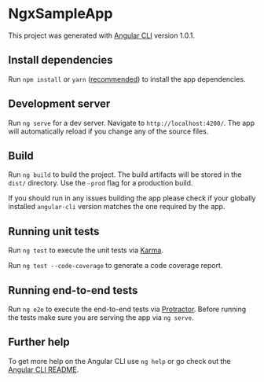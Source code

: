 # NgxSampleApp

This project was generated with [Angular CLI](https://github.com/angular/angular-cli) version 1.0.1.

## Install dependencies

Run `npm install` or `yarn` ([recommended](https://yarnpkg.com)) to install the app dependencies.

## Development server

Run `ng serve` for a dev server. Navigate to `http://localhost:4200/`. The app will automatically reload if you change any of the source files.

## Build

Run `ng build` to build the project. The build artifacts will be stored in the `dist/` directory. Use the `-prod` flag for a production build.

If you should run in any issues building the app please check if your globally installed `angular-cli` version matches the one required by the app.

## Running unit tests

Run `ng test` to execute the unit tests via [Karma](https://karma-runner.github.io).

Run `ng test --code-coverage` to generate a code coverage report.

## Running end-to-end tests

Run `ng e2e` to execute the end-to-end tests via [Protractor](http://www.protractortest.org/).
Before running the tests make sure you are serving the app via `ng serve`.

## Further help

To get more help on the Angular CLI use `ng help` or go check out the [Angular CLI README](https://github.com/angular/angular-cli/blob/master/README.md).
